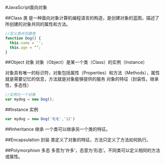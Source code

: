 #JavaScript面向对象

##Class 类
是一种面向对象计算机编程语言的构造，是创建对象的蓝图，描述了所创建的对象共同的属性和方法。

```javascript
//定义类并创建类
function Dog() {
  this.name = '';
  this.age = ‘’;
}
```
##Object 对象
对象（Object）是某一个类（Class）的实例（Instance）

对象具有唯一的标识符，对象包括属性（Properties）和方法（Methods），属性就是需要记忆的信息，方法就是对象能够提供的服务
对象的特征（封装性，继承性，多态性）
```javascript
//实例化一个对象
var mydog = new Dog();
```
##Instance 实例
```javascript
var mydog = new Dog('毛毛','12')
```

##Inheritance 继承
一个类可以继承另一个类的特征。

##Encapsulation 封装
类定义了对象的特征，方法只定义了方法如何执行。

##Polymorphism 多态
多意为‘许多’，态意为‘形态’。不同类可以定义相同的方法或属性。
